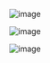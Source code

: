 ![image](https://github.com/geelabalakrishna/awsimages/assets/70707659/22ec63e4-46c2-4b32-9273-ddbb8c2a86de)


![image](https://github.com/geelabalakrishna/awsimages/assets/70707659/064a7b95-485b-4118-b8d8-cf3b38c05fcf)


![image](https://github.com/geelabalakrishna/awsimages/assets/70707659/f7caea17-5cce-4ff1-83d9-3eca077a2a55)

